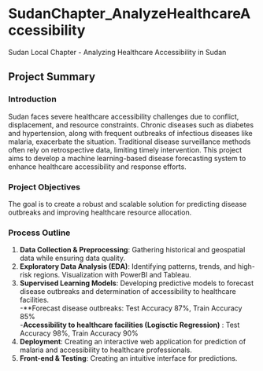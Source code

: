 # SudanChapter_AnalyzeHealthcareAccessibility
Sudan Local Chapter - Analyzing Healthcare Accessibility in Sudan

## Project Summary  

### Introduction  
Sudan faces severe healthcare accessibility challenges due to conflict, displacement, and resource constraints. Chronic diseases such as diabetes and hypertension, along with frequent outbreaks of infectious diseases like malaria, exacerbate the situation. Traditional disease surveillance methods often rely on retrospective data, limiting timely intervention. This project aims to develop a machine learning-based disease forecasting system to enhance healthcare accessibility and response efforts.  
 

### Project Objectives  

The goal is to create a robust and scalable solution for predicting disease outbreaks and improving healthcare resource allocation.   

### Process Outline  
 
1. **Data Collection & Preprocessing**: Gathering historical and geospatial data while ensuring data quality.  
2. **Exploratory Data Analysis (EDA)**: Identifying patterns, trends, and high-risk regions. Visualization with PowerBI and Tableau.   
3. **Supervised Learning Models**: Developing predictive models to forecast disease outbreaks and determination of accessibility to healthcare facilities.      
     -**Forecast disease outbreaks: Test Accuracy 87%, Train Accuracy 85%    
     -**Accessibility to healthcare facilities (Logisctic Regression)** : Test Accuracy 98%, Train Accuracy 90%    
4. **Deployment**: Creating an interactive web application for prediction of malaria and accessibility to healthcare professionals.
5. **Front-end & Testing**: Creating an intuitive interface for predictions.
